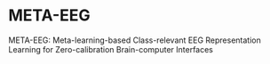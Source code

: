 # META-EEG
META-EEG: Meta-learning-based Class-relevant EEG Representation Learning for Zero-calibration Brain-computer Interfaces

